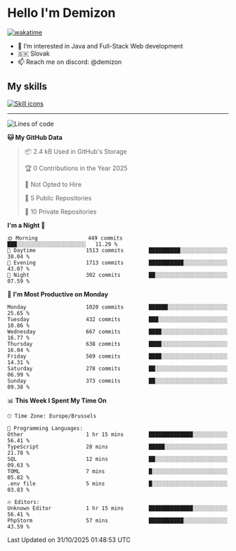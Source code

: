 # Hello I'm Demizon
[![wakatime](https://wakatime.com/badge/user/6ad1949f-d6d7-44f9-9eee-c35e54cc499b.svg)](https://wakatime.com/@6ad1949f-d6d7-44f9-9eee-c35e54cc499b)
- 👀 I’m interested in Java and Full-Stack Web development
- 🇸🇰 Slovak
- 📫 Reach me on discord: @demizon

## My skills
[![Skill icons](https://skillicons.dev/icons?i=java,js,ts,html,css,react,nextjs,tailwind,supabase,py,git,docker,linux,mysql,postgres,mongo&theme=dark)](https://github.com/Demizon3433)

---

<!--START_SECTION:waka-->
![Lines of code](https://img.shields.io/badge/From%20Hello%20World%20I%27ve%20Written-1.4%20million%20lines%20of%20code-blue)

**🐱 My GitHub Data** 

> 📦 2.4 kB Used in GitHub's Storage 
 > 
> 🏆 0 Contributions in the Year 2025
 > 
> 🚫 Not Opted to Hire
 > 
> 📜 5 Public Repositories 
 > 
> 🔑 10 Private Repositories 
 > 
**I'm a Night 🦉** 

```text
🌞 Morning                449 commits         ███░░░░░░░░░░░░░░░░░░░░░░   11.29 % 
🌆 Daytime                1513 commits        ██████████░░░░░░░░░░░░░░░   38.04 % 
🌃 Evening                1713 commits        ███████████░░░░░░░░░░░░░░   43.07 % 
🌙 Night                  302 commits         ██░░░░░░░░░░░░░░░░░░░░░░░   07.59 % 
```
📅 **I'm Most Productive on Monday** 

```text
Monday                   1020 commits        ██████░░░░░░░░░░░░░░░░░░░   25.65 % 
Tuesday                  432 commits         ███░░░░░░░░░░░░░░░░░░░░░░   10.86 % 
Wednesday                667 commits         ████░░░░░░░░░░░░░░░░░░░░░   16.77 % 
Thursday                 638 commits         ████░░░░░░░░░░░░░░░░░░░░░   16.04 % 
Friday                   569 commits         ████░░░░░░░░░░░░░░░░░░░░░   14.31 % 
Saturday                 278 commits         ██░░░░░░░░░░░░░░░░░░░░░░░   06.99 % 
Sunday                   373 commits         ██░░░░░░░░░░░░░░░░░░░░░░░   09.38 % 
```


📊 **This Week I Spent My Time On** 

```text
🕑︎ Time Zone: Europe/Brussels

💬 Programming Languages: 
Other                    1 hr 15 mins        ██████████████░░░░░░░░░░░   56.41 % 
TypeScript               28 mins             █████░░░░░░░░░░░░░░░░░░░░   21.78 % 
SQL                      12 mins             ██░░░░░░░░░░░░░░░░░░░░░░░   09.63 % 
TOML                     7 mins              █░░░░░░░░░░░░░░░░░░░░░░░░   05.82 % 
.env file                5 mins              █░░░░░░░░░░░░░░░░░░░░░░░░   03.83 % 

🔥 Editors: 
Unknown Editor           1 hr 15 mins        ██████████████░░░░░░░░░░░   56.41 % 
PhpStorm                 57 mins             ███████████░░░░░░░░░░░░░░   43.59 % 
```


 Last Updated on 31/10/2025 01:48:53 UTC
<!--END_SECTION:waka-->
